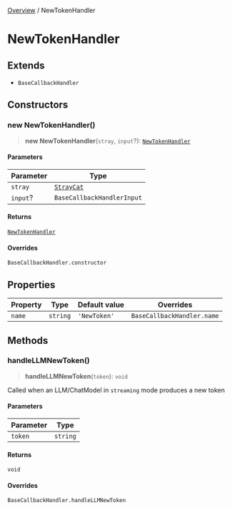 [Overview](../index.md) / NewTokenHandler

# NewTokenHandler

## Extends

- `BaseCallbackHandler`

## Constructors

### new NewTokenHandler()

> **new NewTokenHandler**(`stray`, `input`?): [`NewTokenHandler`](NewTokenHandler.md)

#### Parameters

| Parameter | Type |
| ------ | ------ |
| `stray` | [`StrayCat`](StrayCat.md) |
| `input`? | `BaseCallbackHandlerInput` |

#### Returns

[`NewTokenHandler`](NewTokenHandler.md)

#### Overrides

`BaseCallbackHandler.constructor`

## Properties

| Property | Type | Default value | Overrides |
| ------ | ------ | ------ | ------ |
| `name` | `string` | `'NewToken'` | `BaseCallbackHandler.name` |

## Methods

### handleLLMNewToken()

> **handleLLMNewToken**(`token`): `void`

Called when an LLM/ChatModel in `streaming` mode produces a new token

#### Parameters

| Parameter | Type |
| ------ | ------ |
| `token` | `string` |

#### Returns

`void`

#### Overrides

`BaseCallbackHandler.handleLLMNewToken`
